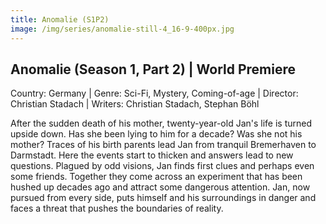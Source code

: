 ```yaml
---
title: Anomalie (S1P2)
image: /img/series/anomalie-still-4_16-9-400px.jpg
---
```

## Anomalie (Season 1, Part 2) | World Premiere
Country: Germany | Genre: Sci-Fi, Mystery, Coming-of-age | Director: Christian Stadach | Writers: Christian Stadach, Stephan Böhl

After the sudden death of his mother, twenty-year-old Jan's life is turned upside down. Has she been lying to him for a decade? Was she not his mother? Traces of his birth parents lead Jan from tranquil Bremerhaven to Darmstadt. Here the events start to thicken and answers lead to new questions. Plagued by odd visions, Jan finds first clues and perhaps even some friends. Together they come across an experiment that has been hushed up decades ago and attract some dangerous attention. Jan, now pursued from every side, puts himself and his surroundings in danger and faces a threat that pushes the boundaries of reality.